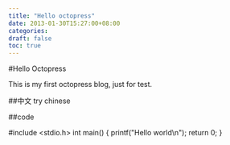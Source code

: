 ```yaml
---
title: "Hello octopress"
date: 2013-01-30T15:27:00+08:00
categories: 
draft: false
toc: true
---
```


#Hello Octopress

This is my first octopress blog, just for test.

##中文
try chinese

##code

#include <stdio.h>
int main()
{
	printf("Hello world\n");
	return 0;
}
